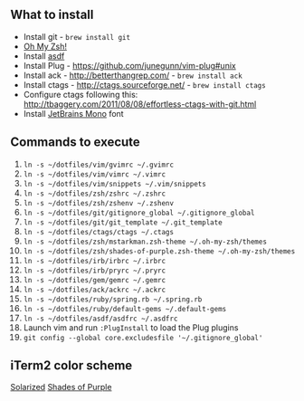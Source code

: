 ## What to install

* Install git - `brew install git`
* [Oh My Zsh!](https://github.com/robbyrussell/oh-my-zsh)
* Install [asdf](https://asdf-vm.com/#/core-manage-asdf-vm)
* Install Plug - https://github.com/junegunn/vim-plug#unix
* Install ack - http://betterthangrep.com/ - `brew install ack`
* Install ctags - http://ctags.sourceforge.net/ - `brew install ctags`
* Configure ctags following this: http://tbaggery.com/2011/08/08/effortless-ctags-with-git.html
* Install [JetBrains Mono](https://www.jetbrains.com/lp/mono/) font

## Commands to execute

1. `ln -s ~/dotfiles/vim/gvimrc ~/.gvimrc`
3. `ln -s ~/dotfiles/vim/vimrc ~/.vimrc`
3. `ln -s ~/dotfiles/vim/snippets ~/.vim/snippets`
4. `ln -s ~/dotfiles/zsh/zshrc ~/.zshrc`
4. `ln -s ~/dotfiles/zsh/zshenv ~/.zshenv`
5. `ln -s ~/dotfiles/git/gitignore_global ~/.gitignore_global`
6. `ln -s ~/dotfiles/git/git_template ~/.git_template`
7. `ln -s ~/dotfiles/ctags/ctags ~/.ctags`
8. `ln -s ~/dotfiles/zsh/mstarkman.zsh-theme ~/.oh-my-zsh/themes`
8. `ln -s ~/dotfiles/zsh/shades-of-purple.zsh-theme ~/.oh-my-zsh/themes`
9. `ln -s ~/dotfiles/irb/irbrc ~/.irbrc`
10. `ln -s ~/dotfiles/irb/pryrc ~/.pryrc`
11. `ln -s ~/dotfiles/gem/gemrc ~/.gemrc`
14. `ln -s ~/dotfiles/ack/ackrc ~/.ackrc`
15. `ln -s ~/dotfiles/ruby/spring.rb ~/.spring.rb`
16. `ln -s ~/dotfiles/ruby/default-gems ~/.default-gems`
17. `ln -s ~/dotfiles/asdf/asdfrc ~/.asdfrc`
18. Launch vim and run `:PlugInstall` to load the Plug plugins
19. `git config --global core.excludesfile '~/.gitignore_global'`

## iTerm2 color scheme

[Solarized](https://github.com/altercation/solarized/tree/master/iterm2-colors-solarized)
[Shades of Purple](https://github.com/ahmadawais/Shades-of-Purple-iTerm2)

